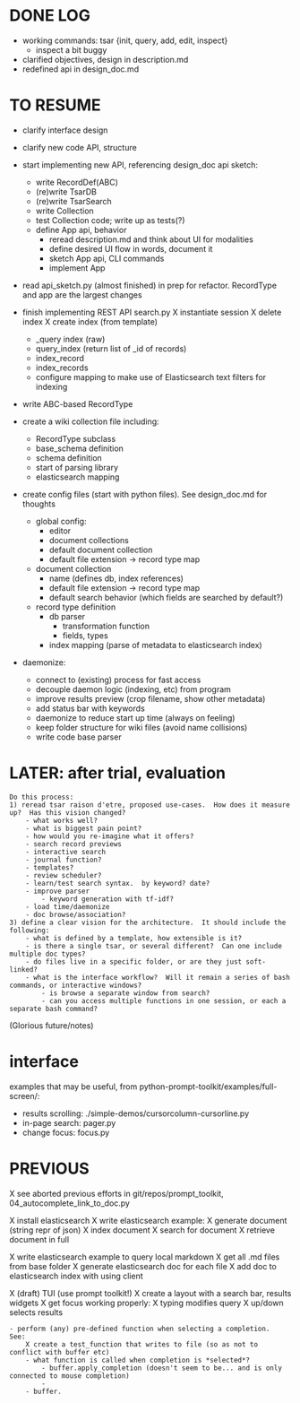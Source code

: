 # DONE LOG
- working commands: tsar {init, query, add, edit, inspect}
    - inspect a bit buggy
- clarified objectives, design in description.md
- redefined api in design_doc.md

# TO RESUME
- clarify interface design
- clarify new code API, structure
- start implementing new API, referencing design_doc api sketch:
    - write RecordDef(ABC)
    - (re)write TsarDB
    - (re)write TsarSearch
    - write Collection
    - test Collection code; write up as tests(?)
    - define App api, behavior
        - reread description.md and think about UI for modalities
        - define desired UI flow in words, document it
        - sketch App api, CLI commands
        - implement App


- read api_sketch.py (almost finished) in prep for refactor.  RecordType and app are the largest changes
- finish implementing REST API search.py
    X instantiate session
    X delete index
    X create index (from template)
    - \_query index (raw)
    - query_index (return list of \_id of records)
    - index_record
    - index_records
    - configure mapping to make use of Elasticsearch text filters for indexing

- write ABC-based RecordType
- create a wiki collection file including:
    - RecordType subclass
    - base_schema definition
    - schema definition
    - start of parsing library
    - elasticsearch mapping

- create config files (start with python files).  See design_doc.md for thoughts
    - global config:
        - editor
        - document collections
        - default document collection
        - default file extension -> record type map
    - document collection
        - name (defines db, index references)
        - default file extension -> record type map
        - default search behavior (which fields are searched by default?)
    - record type definition
        - db parser
            - transformation function
            - fields, types
        - index mapping (parse of metadata to elasticsearch index)

- daemonize:
    - connect to (existing) process for fast access
    - decouple daemon logic (indexing, etc) from program
    - improve results preview (crop filename, show other metadata)
    - add status bar with keywords
    - daemonize to reduce start up time (always on feeling)
    - keep folder structure for wiki files (avoid name collisions)
    - write code base parser


# LATER: after trial, evaluation
    Do this process:
    1) reread tsar raison d'etre, proposed use-cases.  How does it measure up?  Has this vision changed?
        - what works well?
        - what is biggest pain point?
        - how would you re-imagine what it offers?
        - search record previews
        - interactive search
        - journal function?
        - templates?
        - review scheduler?
        - learn/test search syntax.  by keyword? date?
        - improve parser
            - keyword generation with tf-idf?
        - load time/daemonize
        - doc browse/association?
    3) define a clear vision for the architecture.  It should include the following:
        - what is defined by a template, how extensible is it?
        - is there a single tsar, or several different?  Can one include multiple doc types?
        - do files live in a specific folder, or are they just soft-linked?
        - what is the interface workflow?  Will it remain a series of bash commands, or interactive windows?
            - is browse a separate window from search?
            - can you access multiple functions in one session, or each a separate bash command?


(Glorious future/notes)

# interface
examples that may be useful, from python-prompt-toolkit/examples/full-screen/:
- results scrolling: ./simple-demos/cursorcolumn-cursorline.py
- in-page search: pager.py
- change focus: focus.py


# PREVIOUS
X see aborted previous efforts in git/repos/prompt_toolkit, 04_autocomplete_link_to_doc.py

X install elasticsearch
X write elasticsearch example:
    X generate document (string repr of json)
    X index document
    X search for document
    X retrieve document in full

X write elasticsearch example to query local markdown
    X get all .md files from base folder
    X generate elasticsearch doc for each file
    X add doc to elasticsearch index with using client

X (draft) TUI (use prompt toolkit!)
    X create a layout with a search bar, results widgets
    X get focus working properly:
        X typing modifies query
        X up/down selects results

    - perform (any) pre-defined function when selecting a completion.  See:
        X create a test_function that writes to file (so as not to conflict with buffer etc)
        - what function is called when completion is *selected*?
            - buffer.apply_completion (doesn't seem to be... and is only connected to mouse completion)
            -
        - buffer.
